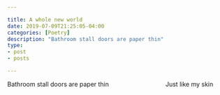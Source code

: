 ```yaml
---

title: A whole new world
date: 2019-07-09T21:25:05-04:00
categories: [Poetry]
description: "Bathroom stall doors are paper thin"
type:
- post
- posts

---
```


 Bathroom stall doors are paper thin
                                 Just like my skin
